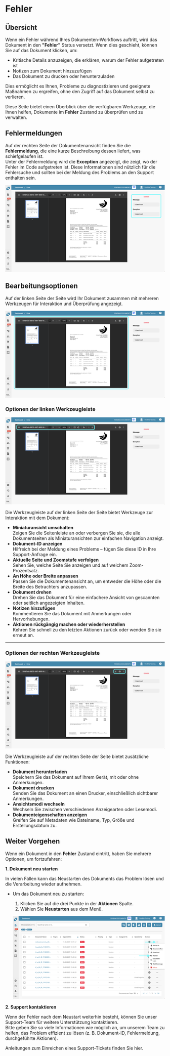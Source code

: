 # Fehler

## Übersicht

Wenn ein Fehler während Ihres Dokumenten-Workflows auftritt, wird das Dokument in den **"Fehler"** Status versetzt. Wenn dies geschieht, können Sie auf das Dokument klicken, um:

* Kritische Details anzuzeigen, die erklären, warum der Fehler aufgetreten ist
* Notizen zum Dokument hinzuzufügen
* Das Dokument zu drucken oder herunterzuladen

Dies ermöglicht es Ihnen, Probleme zu diagnostizieren und geeignete Maßnahmen zu ergreifen, ohne den Zugriff auf das Dokument selbst zu verlieren.

Diese Seite bietet einen Überblick über die verfügbaren Werkzeuge, die Ihnen helfen, Dokumente im **Fehler** Zustand zu überprüfen und zu verwalten.

## Fehlermeldungen

Auf der rechten Seite der Dokumentenansicht finden Sie die **Fehlermeldung**, die eine kurze Beschreibung dessen liefert, was schiefgelaufen ist.\
Unter der Fehlermeldung wird die **Exception** angezeigt, die zeigt, wo der Fehler im Code aufgetreten ist. Diese Informationen sind nützlich für die Fehlersuche und sollten bei der Meldung des Problems an den Support enthalten sein.

![](https://raw.githubusercontent.com/Fellow-Consulting-AG/docbits/refs/heads/main/readme/.gitbook/assets/error_2.png)

## Bearbeitungsoptionen

Auf der linken Seite der Seite wird Ihr Dokument zusammen mit mehreren Werkzeugen für Interaktion und Überprüfung angezeigt.

![](https://raw.githubusercontent.com/Fellow-Consulting-AG/docbits/refs/heads/main/readme/.gitbook/assets/error_3.png)

### **Optionen der linken Werkzeugleiste**

![](https://raw.githubusercontent.com/Fellow-Consulting-AG/docbits/refs/heads/main/readme/.gitbook/assets/error_4.png)

Die Werkzeugleiste auf der linken Seite der Seite bietet Werkzeuge zur Interaktion mit dem Dokument:

* **Miniaturansicht umschalten**\
  Zeigen Sie die Seitenleiste an oder verbergen Sie sie, die alle Dokumentseiten als Miniaturansichten zur einfachen Navigation anzeigt.
* **Dokument-ID anzeigen**\
  Hilfreich bei der Meldung eines Problems – fügen Sie diese ID in Ihre Support-Anfrage ein.
* **Aktuelle Seite und Zoomstufe verfolgen**\
  Sehen Sie, welche Seite Sie anzeigen und auf welchem Zoom-Prozentsatz.
* **An Höhe oder Breite anpassen**\
  Passen Sie die Dokumentenansicht an, um entweder die Höhe oder die Breite des Betrachters anzupassen.
* **Dokument drehen**\
  Drehen Sie das Dokument für eine einfachere Ansicht von gescannten oder seitlich angezeigten Inhalten.
* **Notizen hinzufügen**\
  Kommentieren Sie das Dokument mit Anmerkungen oder Hervorhebungen.
* **Aktionen rückgängig machen oder wiederherstellen**\
  Kehren Sie schnell zu den letzten Aktionen zurück oder wenden Sie sie erneut an.

***

### **Optionen der rechten Werkzeugleiste**

![](https://raw.githubusercontent.com/Fellow-Consulting-AG/docbits/refs/heads/main/readme/.gitbook/assets/error_5.png)

Die Werkzeugleiste auf der rechten Seite der Seite bietet zusätzliche Funktionen:

* **Dokument herunterladen**\
  Speichern Sie das Dokument auf Ihrem Gerät, mit oder ohne Anmerkungen.
* **Dokument drucken**\
  Senden Sie das Dokument an einen Drucker, einschließlich sichtbarer Anmerkungen.
* **Ansichtsmodi wechseln**\
  Wechseln Sie zwischen verschiedenen Anzeigearten oder Lesemodi.
* **Dokumenteigenschaften anzeigen**\
  Greifen Sie auf Metadaten wie Dateiname, Typ, Größe und Erstellungsdatum zu.

## Weiter Vorgehen

Wenn ein Dokument in den **Fehler** Zustand eintritt, haben Sie mehrere Optionen, um fortzufahren:

**1. Dokument neu starten**

In vielen Fällen kann das Neustarten des Dokuments das Problem lösen und die Verarbeitung wieder aufnehmen.

*   Um das Dokument neu zu starten:

    1. Klicken Sie auf die drei Punkte in der **Aktionen** Spalte.
    2. Wählen Sie **Neustarten** aus dem Menü.

    ![](https://raw.githubusercontent.com/Fellow-Consulting-AG/docbits/refs/heads/main/readme/.gitbook/assets/error_1.png)

**2. Support kontaktieren**

Wenn der Fehler nach dem Neustart weiterhin besteht, können Sie unser Support-Team für weitere Unterstützung kontaktieren.\
Bitte geben Sie so viele Informationen wie möglich an, um unserem Team zu helfen, das Problem effizient zu lösen (z. B. Dokument-ID, Fehlermeldung, durchgeführte Aktionen).

Anleitungen zum Einreichen eines Support-Tickets finden Sie hier.
